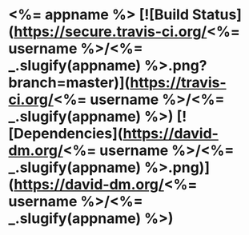 # <%= appname %> [![Build Status](https://secure.travis-ci.org/<%= username %>/<%= _.slugify(appname) %>.png?branch=master)](https://travis-ci.org/<%= username %>/<%= _.slugify(appname) %>) [![Dependencies](https://david-dm.org/<%= username %>/<%= _.slugify(appname) %>.png)](https://david-dm.org/<%= username %>/<%= _.slugify(appname) %>)

